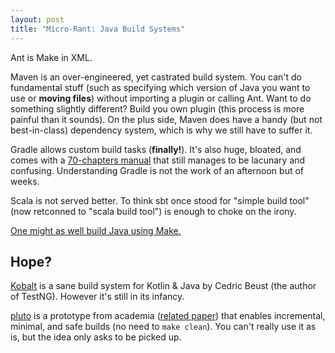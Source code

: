 ```yaml
---
layout: post
title: "Micro-Rant: Java Build Systems"
---
```


Ant is Make in XML.

Maven is an over-engineered, yet castrated build system. You can't do
fundamental stuff (such as specifying which version of Java you want to use or
**moving files**) without importing a plugin or calling Ant. Want to do something
slightly different? Build you own plugin (this process is more painful than it
sounds). On the plus side, Maven does have a handy (but not best-in-class)
dependency system, which is why we still have to suffer it.

Gradle allows custom build tasks (**finally!**). It's also huge, bloated, and
comes with a [70-chapters manual][gradman] that still manages to be lacunary and
confusing. Understanding Gradle is not the work of an afternoon but of weeks.

[gradman]: https://docs.gradle.org/current/userguide/userguide.html

Scala is not served better. To think sbt once stood for "simple build
tool" (now retconned to "scala build tool") is enough to choke on the irony.

[One might as well build Java using Make.](/build-java-with-make)

## Hope?

[Kobalt][kobalt] is a sane build system for Kotlin & Java by Cedric Beust (the
author of TestNG). However it's still in its infancy.
  
[pluto][pluto] is a prototype from academia ([related paper][pluto-paper])
that enables incremental, minimal, and safe builds (no need to `make clean`).
You can't really use it as is, but the idea only asks to be picked up.

[kobalt]: http://beust.com/kobalt/
[pluto]: http://pluto-build.github.io/
[pluto-paper]: http://www.informatik.uni-marburg.de/~seba/publications/pluto-incremental-build.pdf

